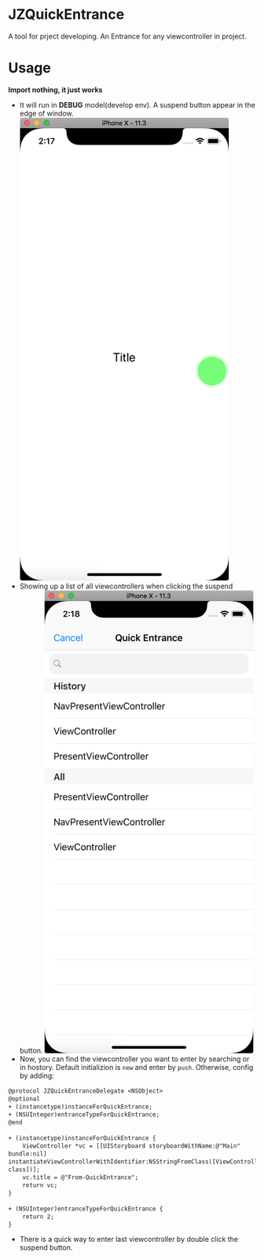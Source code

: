 # JZQuickEntrance
A tool for prject developing. An Entrance for any viewcontroller in project.

# Usage
**Import nothing, it just works**
- It will run in **DEBUG** model(develop env). A suspend button appear in the edge of window.
![shortcut1](https://github.com/JoeyZeng/JZQuickEntrance/blob/master/shortcut/QQ20180727-141800.png)
- Showing up a list of all viewcontrollers when clicking the suspend button.
![shortcut2](https://github.com/JoeyZeng/JZQuickEntrance/blob/master/shortcut/QQ20180727-141859.png)
- Now, you can find the viewcontroller you want to enter by searching or in hostory. Default initializion is `new` and enter by `push`. Otherwise, config by adding:
```objc
@protocol JZQuickEntranceDelegate <NSObject>
@optional
+ (instancetype)instanceForQuickEntrance;
+ (NSUInteger)entranceTypeForQuickEntrance;
@end

+ (instancetype)instanceForQuickEntrance {
    ViewController *vc = [[UIStoryboard storyboardWithName:@"Main" bundle:nil] instantiateViewControllerWithIdentifier:NSStringFromClass([ViewController class])];
    vc.title = @"From-QuickEntrance";
    return vc;
}

+ (NSUInteger)entranceTypeForQuickEntrance {
    return 2;
}
```
- There is a quick way to enter last viewcontroller by double click the suspend button.

